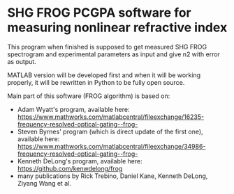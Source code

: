 # SHG FROG PCGPA software for measuring nonlinear refractive index

This program when finished is supposed to get measured SHG FROG spectrogram and experimental parameters as input and give n2 with error as output.

MATLAB version will be developed first and when it will be working properly, it will be rewritten in Python to be fully open source.

Main part of this software (FROG algorithm) is based on:

- Adam Wyatt's program, available here: https://www.mathworks.com/matlabcentral/fileexchange/16235-frequency-resolved-optical-gating--frog-
- Steven Byrnes' program (which is direct update of the first one), available here: https://www.mathworks.com/matlabcentral/fileexchange/34986-frequency-resolved-optical-gating--frog-
- Kenneth DeLong's program, available here: https://github.com/kenwdelong/frog
- many publications by Rick Trebino, Daniel Kane, Kenneth DeLong, Ziyang Wang et al.
